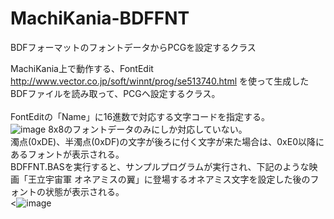 # MachiKania-BDFFNT
BDFフォーマットのフォントデータからPCGを設定するクラス

MachiKania上で動作する、FontEdit <http://www.vector.co.jp/soft/winnt/prog/se513740.html> を使って生成したBDFファイルを読み取って、PCGヘ設定するクラス。<BR>
<BR>
FontEditの「Name」に16進数で対応する文字コードを指定する。<BR>
![image](https://user-images.githubusercontent.com/62051355/210295932-831460ec-e95e-4b98-b068-d7618574ad80.png)
8x8のフォントデータのみにしか対応していない。<BR>
濁点(0xDE)、半濁点(0xDF)の文字が後ろに付く文字が来た場合は、0xE0以降にあるフォントが表示される。<BR>
BDFFNT.BASを実行すると、サンプルプログラムが実行され、下記のような映画「王立宇宙軍 オネアミスの翼」に登場するオネアミス文字を設定した後のフォントの状態が表示される。<BR>
<![image](https://user-images.githubusercontent.com/62051355/210296219-c41e04ef-e7e0-48b0-b656-2c612d56990d.png)
>
